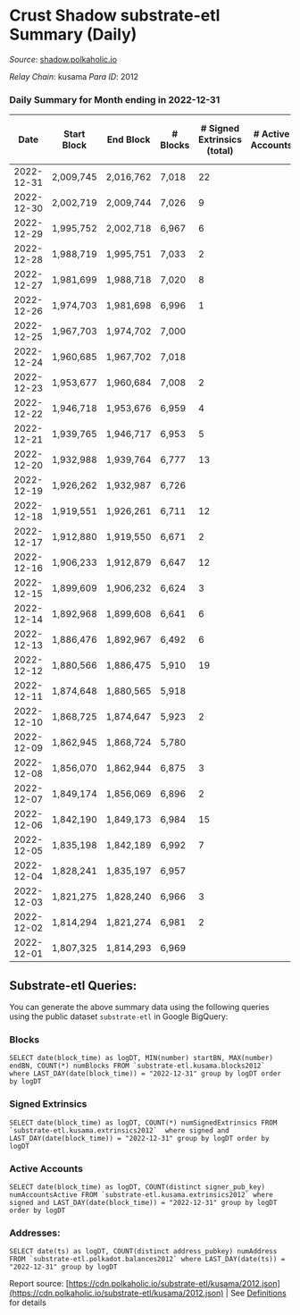 # Crust Shadow substrate-etl Summary (Daily)

_Source_: [shadow.polkaholic.io](https://shadow.polkaholic.io)

*Relay Chain*: kusama
*Para ID*: 2012



### Daily Summary for Month ending in 2022-12-31


| Date | Start Block | End Block | # Blocks | # Signed Extrinsics (total) | # Active Accounts | # Passive | # New | # Addresses with Balances | # Events | # Transfers | # XCM Transfers In | # XCM Transfers Out |
| ---- | ----------- | --------- | -------- | --------------------------- | ----------------- | --------- | ----- | ------------------------- | -------- | ----------- | ------------------ | ------------------- |
| 2022-12-31 | 2,009,745 | 2,016,762 | 7,018  | 22 |  |  |  | 1,716 | 14,174 | 4 ($349.80) |   |   |
| 2022-12-30 | 2,002,719 | 2,009,744 | 7,026  | 9 |  |  |  | 1,713 | 14,114 | 1 ($0.004) | 1 ($4.72) |   |
| 2022-12-29 | 1,995,752 | 2,002,718 | 6,967  | 6 |  |  |  | 1,712 | 13,984 | 6 ($225.82) | 2 ($40.64) | 2 ($109.54) |
| 2022-12-28 | 1,988,719 | 1,995,751 | 7,033  | 2 |  |  |  | 1,711 | 14,084 | 2 ($120.45) |   | 1 ($53.33) |
| 2022-12-27 | 1,981,699 | 1,988,718 | 7,020  | 8 |  |  |  | 1,710 | 14,098 | 2 ($196.14) | 3 ($252.10) |   |
| 2022-12-26 | 1,974,703 | 1,981,698 | 6,996  | 1 |  |  |  | 1,708 | 14,005 | 1 ($7.72) | 1 ($0.59) | 1 ($7.72) |
| 2022-12-25 | 1,967,703 | 1,974,702 | 7,000  |  |  |  |  | 1,708 | 14,005 |   | 1 ($4.51) |   |
| 2022-12-24 | 1,960,685 | 1,967,702 | 7,018  |  |  |  |  | 1,708 | 14,041 |   | 1 ($0.88) |   |
| 2022-12-23 | 1,953,677 | 1,960,684 | 7,008  | 2 |  |  |  | 1,708 | 14,032 | 2 ($111.91) |   | 1 ($55.95) |
| 2022-12-22 | 1,946,718 | 1,953,676 | 6,959  | 4 |  |  |  |  | 13,948 | 3 ($379.63) | 1 ($268.25) | 1 ($55.69) |
| 2022-12-21 | 1,939,765 | 1,946,717 | 6,953  | 5 |  |  |  |  | 13,953 | 5 ($234.00) | 2 ($5.35) | 3 ($119.09) |
| 2022-12-20 | 1,932,988 | 1,939,764 | 6,777  | 13 |  |  |  | 1,707 | 13,668 | 13 ($680.12) | 5 ($276.36) | 1 ($53.13) |
| 2022-12-19 | 1,926,262 | 1,932,987 | 6,726  |  |  |  |  | 1,706 | 13,453 |   |   |   |
| 2022-12-18 | 1,919,551 | 1,926,261 | 6,711  | 12 |  |  |  | 1,706 | 13,502 | 2 ($113.21) | 2 ($75.53) |   |
| 2022-12-17 | 1,912,880 | 1,919,550 | 6,671  | 2 |  |  |  | 1,706 | 13,369 | 2 ($107.43) | 2 ($59.39) |   |
| 2022-12-16 | 1,906,233 | 1,912,879 | 6,647  | 12 |  |  |  | 1,706 | 13,398 | 12 ($178.11) | 5 ($110.10) | 3 ($53.65) |
| 2022-12-15 | 1,899,609 | 1,906,232 | 6,624  | 3 |  |  |  | 1,706 | 13,269 | 1 ($1.89) |   |   |
| 2022-12-14 | 1,892,968 | 1,899,608 | 6,641  | 6 |  |  |  | 1,705 | 13,329 | 6 ($80.31) |   |   |
| 2022-12-13 | 1,886,476 | 1,892,967 | 6,492  | 6 |  |  |  | 1,705 | 13,027 | 6 ($336.05) |   | 3 ($168.03) |
| 2022-12-12 | 1,880,566 | 1,886,475 | 5,910  | 19 |  |  |  | 1,705 | 12,355 | 218 ($3,603.34) |   |   |
| 2022-12-11 | 1,874,648 | 1,880,565 | 5,918  |  |  |  |  | 1,703 | 11,838 |   |   |   |
| 2022-12-10 | 1,868,725 | 1,874,647 | 5,923  | 2 |  |  |  | 1,703 | 11,863 | 2 ($7.64) |   |   |
| 2022-12-09 | 1,862,945 | 1,868,724 | 5,780  |  |  |  |  | 1,704 | 11,571 |   |   |   |
| 2022-12-08 | 1,856,070 | 1,862,944 | 6,875  | 3 |  |  |  | 1,703 | 13,785 | 2 ($2.28) | 1 ($1.62) |   |
| 2022-12-07 | 1,849,174 | 1,856,069 | 6,896  | 2 |  |  |  | 1,702 | 13,828 |   | 1 ($0.04) |   |
| 2022-12-06 | 1,842,190 | 1,849,173 | 6,984  | 15 |  |  |  | 1,699 | 14,091 | 4 ($3,863.72) | 2 ($0.39) | 2 ($0.01) |
| 2022-12-05 | 1,835,198 | 1,842,189 | 6,992  | 7 |  |  |  | 1,697 | 14,028 | 2 ($112.16) |   | 1 ($56.08) |
| 2022-12-04 | 1,828,241 | 1,835,197 | 6,957  |  |  |  |  | 1,697 | 13,916 |   |   |   |
| 2022-12-03 | 1,821,275 | 1,828,240 | 6,966  | 3 |  |  |  | 1,697 | 13,960 | 3 ($151.79) | 1 ($56.96) | 1 ($37.87) |
| 2022-12-02 | 1,814,294 | 1,821,274 | 6,981  | 2 |  |  |  | 1,697 | 13,992 | 2 ($116.83) |   | 1 ($58.41) |
| 2022-12-01 | 1,807,325 | 1,814,293 | 6,969  |  |  |  |  | 1,696 | 13,946 |   | 1 ($12.63) |   |

## Substrate-etl Queries:
You can generate the above summary data using the following queries using the public dataset `substrate-etl` in Google BigQuery:


### Blocks
```
SELECT date(block_time) as logDT, MIN(number) startBN, MAX(number) endBN, COUNT(*) numBlocks FROM `substrate-etl.kusama.blocks2012`  where LAST_DAY(date(block_time)) = "2022-12-31" group by logDT order by logDT
```


### Signed Extrinsics
```
SELECT date(block_time) as logDT, COUNT(*) numSignedExtrinsics FROM `substrate-etl.kusama.extrinsics2012`  where signed and LAST_DAY(date(block_time)) = "2022-12-31" group by logDT order by logDT
```


### Active Accounts
```
SELECT date(block_time) as logDT, COUNT(distinct signer_pub_key) numAccountsActive FROM `substrate-etl.kusama.extrinsics2012` where signed and LAST_DAY(date(block_time)) = "2022-12-31" group by logDT order by logDT
```


### Addresses:
```
SELECT date(ts) as logDT, COUNT(distinct address_pubkey) numAddress FROM `substrate-etl.polkadot.balances2012` where LAST_DAY(date(ts)) = "2022-12-31" group by logDT
```



Report source: [https://cdn.polkaholic.io/substrate-etl/kusama/2012.json](https://cdn.polkaholic.io/substrate-etl/kusama/2012.json) | See [Definitions](/DEFINITIONS.md) for details
